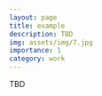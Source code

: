 ```yaml
---
layout: page
title: example
description: TBD
img: assets/img/7.jpg
importance: 1
category: work
---
```


TBD
